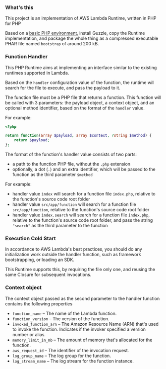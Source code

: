 ### What's this
This project is an implementation of AWS Lambda Runtime, written in PHP for PHP

Based on a [basic PHP environment](https://github.com/gbmcarlos/php-stack#php-base), install Guzzle, copy the Runtime implementation, and package the whole thing as a compressed executable PHAR file named `bootstrap` of around 200 kB.

### Function Handler

This PHP Runtime aims at implementing an interface similar to the existing runtimes supported in Lambda.

Based on the `handler` configuration value of the function, the runtime will search for the file to execute, and pass the payload to it.

The function file must be a PHP file that returns a function. This function will be called with 3 parameters: the payload object, a context object, and an optional method identifier, based on the format of the `handler` value.

For example:

```php
<?php

return function(array $payload, array $context, ?string $method) {
    return $payload;
};
```

The format of the function's handler value consists of two parts:
- a path to the function PHP file, without the `.php` extension
- optionally, a dot (`.`) and an extra identifier, which will be passed to the function as the third parameter `$method`

For example:
- handler value `index` will search for a function file `index.php`, relative to the function's source code root folder
- handler value `src/app/function` will search for a function file `src/app/function`, relative to the function's source code root folder
- handler value `index.search` will search for a function file `index.php`, relative to the function's source code root folder, and pass the string `"search"` as the third parameter to the function

### Execution Cold Start

In accordance to AWS Lambda's best practices, you should do any initialization work outside the handler function, such as framework bootstrapping, or loading an SDK.

This Runtime supports this, by requiring the file only one, and reusing the same Closure for subsequent invocations.

### Context object

The context object passed as the second parameter to the handler function contains the following properties
- `function_name` – The name of the Lambda function.
- `function_version` – The version of the function.
- `invoked_function_arn` – The Amazon Resource Name (ARN) that's used to invoke the function. Indicates if the invoker specified a version number or alias.
- `memory_limit_in_mb` – The amount of memory that's allocated for the function.
- `aws_request_id` – The identifier of the invocation request.
- `log_group_name` – The log group for the function.
- `log_stream_name` – The log stream for the function instance.
